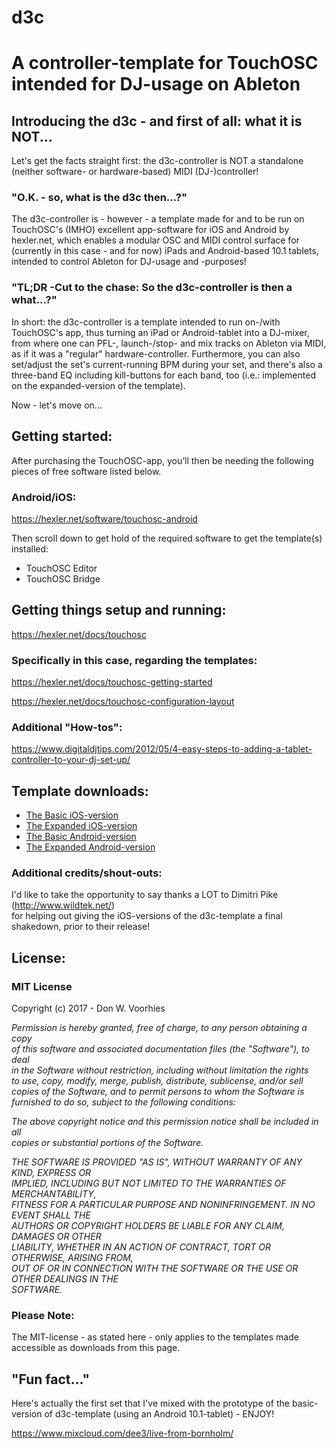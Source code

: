 # d3c
<h1>A controller-template for TouchOSC intended for DJ-usage on Ableton</h1>

<h2>Introducing the d3c - and first of all: what it is NOT...</h2>
<p>Let's get the facts straight first: the d3c-controller is NOT a standalone (neither software- or hardware-based) MIDI (DJ-)controller!</p>

<h3>"O.K. - so, what is the d3c then...?"</h3>
<p>The d3c-controller is - however - a template made for and to be run on TouchOSC's (IMHO) excellent app-software for iOS and Android by hexler.net, which enables a modular OSC and MIDI control surface for (currently in this case - and for now) iPads and Android-based 10.1 tablets, intended to control Ableton for DJ-usage and -purposes!</p>

<h3>"TL;DR -Cut to the chase: So the d3c-controller is then a what...?"</h3>
<p>In short: the d3c-controller is a template intended to run on-/with TouchOSC's app, thus turning an iPad or Android-tablet into a DJ-mixer, from where one can PFL-, launch-/stop- and mix tracks on Ableton via MIDI, as if it was a "regular" hardware-controller.
Furthermore, you can also set/adjust the set's current-running BPM during your set, and there's also a three-band EQ including kill-buttons for each band, too (i.e.: implemented on the expanded-version of the template).</p>

<p>Now - let's move on...</p>

<h2>Getting started:</h2>

After purchasing the TouchOSC-app, you’ll then be needing the following pieces of free software listed below.
<h3>Android/iOS:</h3>
<a href="https://hexler.net/software/touchosc-android" title="Get the additional TouchOSC-software from here..." target="_blank">https://hexler.net/software/touchosc-android</a>

Then scroll down to get hold of the required software to get the template(s) installed: 
<ul>
<li>TouchOSC Editor</li>
<li>TouchOSC Bridge</li>
</ul>

<h2>Getting things setup and running:</h2>

<a href="https://hexler.net/docs/touchosc" title="TouchOSC documnetation" target="_blank">https://hexler.net/docs/touchosc</a>


<h3>Specifically in this case, regarding the templates:</h3>

<a href="https://hexler.net/docs/touchosc-getting-started" title="TouchOSC - Getting Started" target="_blank">https://hexler.net/docs/touchosc-getting-started</a>

<a href="https://hexler.net/docs/touchosc" title="TouchOSC Layout Configuration" target="_blank">https://hexler.net/docs/touchosc-configuration-layout</a>

<h3>Additional "How-tos":</h3>
<a href="https://www.digitaldjtips.com/2012/05/4-easy-steps-to-adding-a-tablet-controller-to-your-dj-set-up/" title="4 easy step to adding a tablet..." target="_blank">https://www.digitaldjtips.com/2012/05/4-easy-steps-to-adding-a-tablet-controller-to-your-dj-set-up/</a>

<h2>Template downloads:</h2>
<ul>
  <li><a href="https://github.com/donvoorhies/d3c/blob/master/d3c_iOS.touchosc?raw=true">The Basic iOS-version</a></li>
  <li><a href="https://github.com/donvoorhies/d3c/blob/master/d3c-ext_iOS.touchosc?raw=true">The Expanded iOS-version</a></li>
  <li><a href="https://github.com/donvoorhies/d3c/blob/master/d3c_Android.touchosc?raw=true">The Basic Android-version</a></li>
  <li><a href="https://github.com/donvoorhies/d3c/blob/master/d3c-ext_Android.touchosc?raw=true">The Expanded Android-version</a></li>
</ul>

<h3>Additional credits/shout-outs:</h3>
<p>I'd like to take the opportunity to say thanks a LOT to Dimitri Pike (<a href="http://www.wildtek.net/" title="To the Wildtek website" target="_blank">http://www.wildtek.net/</a>)<br>
for helping out giving the iOS-versions of the d3c-template a final shakedown, prior to their release!</p>

<h2>License:</h2>
<h3>MIT License</h3>
<p>Copyright (c) 2017 - Don W. Voorhies</p>

<p><i>Permission is hereby granted, free of charge, to any person obtaining a copy<br>
of this software and associated documentation files (the "Software"), to deal<br>
in the Software without restriction, including without limitation the rights<br>
to use, copy, modify, merge, publish, distribute, sublicense, and/or sell<br>
copies of the Software, and to permit persons to whom the Software is<br>
  furnished to do so, subject to the following conditions:</i></p>

<p><i>The above copyright notice and this permission notice shall be included in all<br>
  copies or substantial portions of the Software.</i></p>

<p><i>THE SOFTWARE IS PROVIDED "AS IS", WITHOUT WARRANTY OF ANY KIND, EXPRESS OR<br>
IMPLIED, INCLUDING BUT NOT LIMITED TO THE WARRANTIES OF MERCHANTABILITY,<br>
FITNESS FOR A PARTICULAR PURPOSE AND NONINFRINGEMENT. IN NO EVENT SHALL THE<br>
AUTHORS OR COPYRIGHT HOLDERS BE LIABLE FOR ANY CLAIM, DAMAGES OR OTHER<br>
LIABILITY, WHETHER IN AN ACTION OF CONTRACT, TORT OR OTHERWISE, ARISING FROM,<br>
OUT OF OR IN CONNECTION WITH THE SOFTWARE OR THE USE OR OTHER DEALINGS IN THE<br>
SOFTWARE.</i></p>

<h3>Please Note:</h3>
<p>The MIT-license - as stated here - only applies to the templates made accessible as downloads from this page.</p> 

<h2>&quot;Fun fact...&quot;</h2>
<p>Here's actually the first set that I've mixed with the prototype of the basic-version of d3c-template (using an Android 10.1-tablet) - ENJOY!</p> <a href="https://www.mixcloud.com/dee3/live-from-bornholm/" title="The Live From An Island set at Mixcloud" target="_blank">https://www.mixcloud.com/dee3/live-from-bornholm/</a>  
